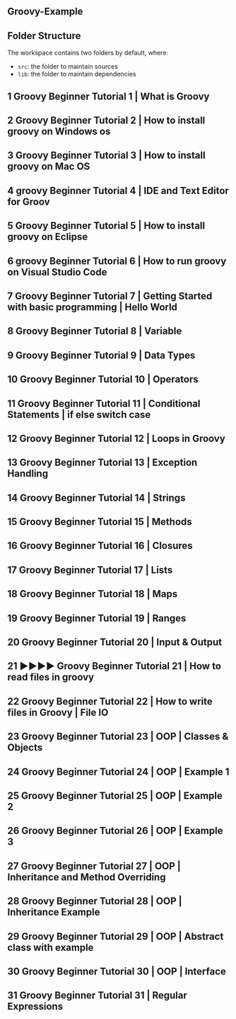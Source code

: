 ## Groovy-Example

## Folder Structure

The workspace contains two folders by default, where:

- `src`: the folder to maintain sources
- `lib`: the folder to maintain dependencies

## 1 Groovy Beginner Tutorial 1 | What is Groovy
## 2 Groovy Beginner Tutorial 2 | How to install groovy on Windows os
## 3 Groovy Beginner Tutorial 3 | How to install groovy on Mac OS
## 4 groovy Beginner Tutorial 4 | IDE and Text Editor for Groov
## 5 Groovy Beginner Tutorial 5 | How to install groovy on Eclipse
## 6 groovy Beginner Tutorial 6 | How to run groovy on Visual Studio Code
## 7 Groovy Beginner Tutorial 7 | Getting Started with basic programming | Hello World
## 8 Groovy Beginner Tutorial 8 | Variable
## 9 Groovy Beginner Tutorial 9 | Data Types
## 10 Groovy Beginner Tutorial 10 | Operators
## 11 Groovy Beginner Tutorial 11 | Conditional Statements | if else switch case
## 12 Groovy Beginner Tutorial 12 | Loops in Groovy
## 13 Groovy Beginner Tutorial 13 | Exception Handling
## 14 Groovy Beginner Tutorial 14 | Strings
## 15 Groovy Beginner Tutorial 15 | Methods
## 16 Groovy Beginner Tutorial 16 | Closures
## 17 Groovy Beginner Tutorial 17 | Lists
## 18 Groovy Beginner Tutorial 18 | Maps
## 19 Groovy Beginner Tutorial 19 | Ranges
## 20 Groovy Beginner Tutorial 20 | Input & Output
## 21 ▶▶▶▶ Groovy Beginner Tutorial 21 | How to read files in groovy
## 22 Groovy Beginner Tutorial 22 | How to write files in Groovy | File IO
## 23 Groovy Beginner Tutorial 23 | OOP | Classes & Objects
## 24 Groovy Beginner Tutorial 24 | OOP | Example 1
## 25 Groovy Beginner Tutorial 25 | OOP | Example 2
## 26 Groovy Beginner Tutorial 26 | OOP | Example 3
## 27 Groovy Beginner Tutorial 27 | OOP | Inheritance and Method Overriding
## 28 Groovy Beginner Tutorial 28 | OOP | Inheritance Example
## 29 Groovy Beginner Tutorial 29 | OOP | Abstract class with example
## 30 Groovy Beginner Tutorial 30 | OOP | Interface
## 31 Groovy Beginner Tutorial 31 | Regular Expressions